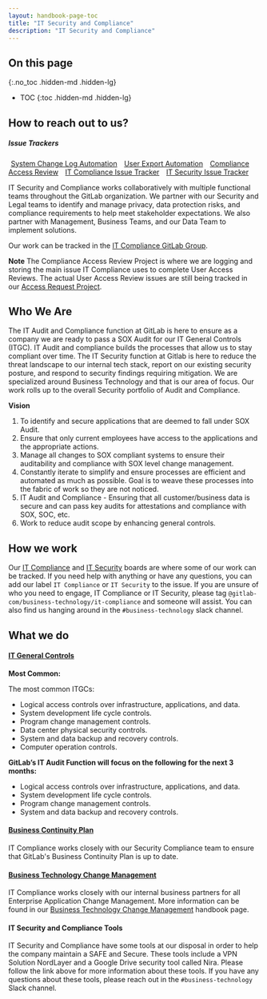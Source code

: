 ```yaml
---
layout: handbook-page-toc
title: "IT Security and Compliance"
description: "IT Security and Compliance"
---
```

<link rel="stylesheet" type="text/css" href="/stylesheets/biztech.css" />

## On this page
{:.no_toc .hidden-md .hidden-lg}

- TOC
{:toc .hidden-md .hidden-lg}

## <i class="far fa-paper-plane" id="biz-tech-icons"></i> How to reach out to us? 

<div class="flex-row" markdown="0">
  <div>
    <h5>Issue Trackers</h5>
    <a href="https://gitlab.com/gitlab-com/business-technology/it-compliance/it-automation/change-log-automation/-/issues/new" class="btn btn-purple" style="width:180px;margin:5px;">System Change Log Automation</a>
    <a href="https://gitlab.com/gitlab-com/business-technology/it-compliance/it-automation/user-export-automation/-/issues/new" class="btn btn-purple" style="width:180px;margin:5px;">User Export Automation</a>
    <a href="https://gitlab.com/gitlab-com/business-technology/it-compliance/it-access-review/-/issues/new" class="btn btn-purple" style="width:180px;margin:5px;">Compliance Access Review</a>
    <a href="https://gitlab.com/gitlab-com/business-technology/it-compliance/it-compliance-issue-tracker/-/issues/new" class="btn btn-purple" style="width:180px;margin:5px;">IT Compliance Issue Tracker</a>
    <a href="https://gitlab.com/gitlab-com/business-technology/it-compliance/it-security/-/issues/new" class="btn btn-purple" style="width:180px;margin:5px;">IT Security Issue Tracker</a>
  </div>
 </div>

IT Security and Compliance works collaboratively with multiple functional teams throughout the GitLab organization. We partner with our Security and Legal teams to identify and manage privacy, data protection risks, and compliance requirements to help meet stakeholder expectations. We also partner with Management, Business Teams, and our Data Team to implement solutions. 

Our work can be tracked in the [IT Compliance GitLab Group](https://gitlab.com/gitlab-com/business-technology/it-compliance). 

**Note** The Compliance Access Review Project is where we are logging and storing the main issue IT Compliance uses to complete User Access Reviews. The actual User Access Review issues are still being tracked in our [Access Request Project](https://gitlab.com/gitlab-com/team-member-epics/access-requests/-/issues).

## Who We Are

The IT Audit and Compliance function at GitLab is here to ensure as a company we are ready to pass a SOX Audit for our IT General Controls (ITGC). IT Audit and compliance builds the processes that allow us to stay compliant over time. The IT Security function at Gitlab is here to reduce the threat landscape to our internal tech stack, report on our existing security posture, and respond to security findings requiring mitigation. We are specialized around Business Technology and that is our area of focus. Our work rolls up to the overall Security portfolio of Audit and Compliance.

**Vision**
1. To identify and secure applications that are deemed to fall under SOX Audit.
1. Ensure that only current employees have access to the applications and the appropriate actions. 
1. Manage all changes to SOX compliant systems to ensure their auditability and compliance with SOX level change management.
1. Constantly iterate to simplify and ensure processes are efficient and automated as much as possible.  Goal is to weave these processes into the fabric of work so they are not noticed. 
1. IT Audit and Compliance - Ensuring that all customer/business data is secure and can pass key audits for attestations and compliance with SOX, SOC, etc.
1. Work to reduce audit scope by enhancing general controls.

## How we work

Our [IT Compliance](https://gitlab.com/groups/gitlab-com/-/boards/1802558?label_name[]=IT%20Compliance) and [IT Security](https://gitlab.com/groups/gitlab-com/-/boards/3481285) boards are where some of our work can be tracked. If you need help with anything or have any questions, you can add our label `IT Compliance` or `IT Security` to the issue. If you are unsure of who you need to engage, IT Compliance or IT Security, please tag `@gitlab-com/business-technology/it-compliance` and someone will assist. You can also find us hanging around in the `#business-technology` slack channel. 

## What we do

#### [IT General Controls](https://about.gitlab.com/handbook/business-technology/it-compliance/ITGC.html) 

**Most Common:**

The most common ITGCs:

* Logical access controls over infrastructure, applications, and data.
* System development life cycle controls.
* Program change management controls.
* Data center physical security controls.
* System and data backup and recovery controls.
* Computer operation controls.
 
**GitLab’s IT Audit Function will focus on the following for the next 3 months:**
* Logical access controls over infrastructure, applications, and data.
* System development life cycle controls.
* Program change management controls.
* System and data backup and recovery controls.

#### [Business Continuity Plan](/handbook/business-technology/gitlab-business-continuity-plan/)

IT Compliance works closely with our Security Compliance team to ensure that GitLab's Business Continuity Plan is up to date. 

#### [Business Technology Change Management](/handbook/business-technology/change-management/)

IT Compliance works closely with our internal business partners for all Enterprise Application Change Management. More information can be found in our [Business Technology Change Management](/handbook/business-technology/change-management/) handbook page. 

#### IT Security and Compliance Tools

IT Security and Compliance have some tools at our disposal in order to help the company maintain a SAFE and Secure. These tools include a VPN Solution NordLayer and a Google Drive security tool called Nira. Please follow the link above for more information about these tools. If you have any questions about these tools, please reach out in the `#business-technology` Slack channel. 


